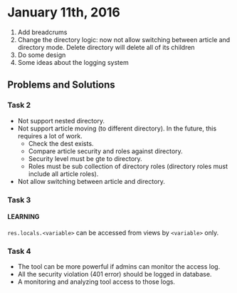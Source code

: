 # January 11th, 2016

1. Add breadcrums
1. Change the directory logic: now not allow switching between article and directory mode. Delete directory will delete all of its children
1. Do some design
1. Some ideas about the logging system

## Problems and Solutions
### Task 2
- Not support nested directory.
- Not support article moving (to different directory). In the future, this requires a lot of work.
  + Check the dest exists.
  + Compare article security and roles against directory.
  + Security level must be gte to directory.
  + Roles must be sub collection of directory roles (directory roles must include all article roles).
- Not allow switching between article and directory.
### Task 3
#### LEARNING
`res.locals.<variable>` can be accessed from views by `<variable>` only.

### Task 4
- The tool can be more powerful if admins can monitor the access log.
- All the security violation (401 error) should be logged in database.
- A monitoring and analyzing tool access to those logs.

